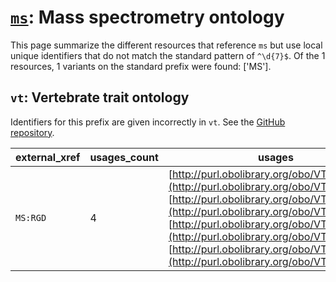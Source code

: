 # [`ms`](https://bioregistry.io/ms): Mass spectrometry ontology

This page summarize the different resources that reference `ms`
but use local unique identifiers that do not match the standard pattern of
`^\d{7}$`. Of the 1 resources,
1 variants on the standard prefix were found: ['MS'].

## `vt`: Vertebrate trait ontology

Identifiers for this prefix are given incorrectly in `vt`. See the [GitHub repository](https://github.com/AnimalGenome/vertebrate-trait-ontology).

| external_xref   |   usages_count | usages                                                                                                                                                                                                                                                                                                                                                         |
|-----------------|----------------|----------------------------------------------------------------------------------------------------------------------------------------------------------------------------------------------------------------------------------------------------------------------------------------------------------------------------------------------------------------|
| `MS:RGD`        |              4 | [http://purl.obolibrary.org/obo/VT_0000466](http://purl.obolibrary.org/obo/VT_0000466), [http://purl.obolibrary.org/obo/VT_0010213](http://purl.obolibrary.org/obo/VT_0010213), [http://purl.obolibrary.org/obo/VT_0010239](http://purl.obolibrary.org/obo/VT_0010239), [http://purl.obolibrary.org/obo/VT_1000711](http://purl.obolibrary.org/obo/VT_1000711) |

